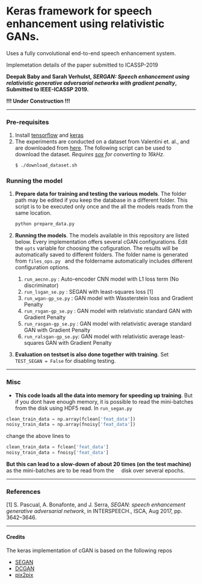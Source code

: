 # Keras framework for speech enhancement using relativistic GANs.
Uses a fully convolutional end-to-end speech enhancement system.

Implemetation details of the paper submitted to ICASSP-2019

**Deepak Baby and Sarah Verhulst, _SERGAN: Speech enhancement using relativistic generative adversarial networks with gradient penalty_, Submitted to IEEE-ICASSP 2019.**

__!!! Under Construction !!!__

----
### Pre-requisites
1. Install [tensorflow](https://www.tensorflow.org/) and [keras](https://keras.io/)
2. The experiments are conducted on a dataset from Valentini et. al.,  and are downloaded from [here](https://datashare.is.ed.ac.uk/handle/10283/1942). The following script can be used to download the dataset. *Requires [sox](http://sox.sourceforge.net/) for converting to 16kHz*.
    ```bash
    $ ./download_dataset.sh
    ```

### Running the model
1. **Prepare data for training and testing the various models**. The folder path may be edited if you keep the database in a different folder. This script is to be executed only once and the all the models reads from the same location.
    ```python
    python prepare_data.py
    ```
2. **Running the models**. The models available in this repository are listed below. Every implementation offers several cGAN configurations. Edit the ```opts``` variable for choosing the cofiguration. The results will be automatically saved to different folders. The folder name is generated from ```files_ops.py ``` and the foldername automatically includes different configuration options.
    1. `run_aecnn.py`        : Auto-encoder CNN model with L1 loss term (No discriminator)
    1. `run_lsgan_se.py`     : SEGAN with least-squares loss [1]
    2. `run_wgan-gp_se.py`   : GAN model with Wassterstein loss and Gradient Penalty
    3. `run_rsgan-gp_se.py`  : GAN model with relativistic standard GAN with Gradient Penalty
    4. `run_rasgan-gp_se.py` : GAN model with relativistic average standard GAN with Gradient Penalty
    5. `run_ralsgan-gp_se.py`: GAN model with relativistic average least-squares GAN with Gradient Penalty

3. **Evaluation on testset is also done together with training**. Set ```TEST_SEGAN = False``` for disabling testing. 

----
### Misc
* **This code loads all the data into memory for speeding up training**. But if you dont have enough memory, it is possible  to read the mini-batches from the disk using HDF5 read. In ```run_segan.py``` 
```python
clean_train_data = np.array(fclean['feat_data'])
noisy_train_data = np.array(fnoisy['feat_data'])
```
change the above lines to 
```python
clean_train_data = fclean['feat_data']
noisy_train_data = fnoisy['feat_data']
```
**But this can lead to a slow-down of about 20 times (on the test machine)** as the mini-batches are to be read from the     disk over several epochs.

---- 
### References
[1] S. Pascual, A. Bonafonte, and J. Serra, _SEGAN: speech enhancement generative adversarial network_, in INTERSPEECH., ISCA, Aug 2017, pp. 3642–3646.

----
#### Credits
The keras implementation of cGAN is based on the following repos
* [SEGAN](https://github.com/santi-pdp/segan)
* [DCGAN](https://github.com/carpedm20/DCGAN-tensorflow)
* [pix2pix](https://github.com/phillipi/pix2pix)

